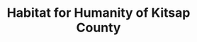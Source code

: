 ---
title: "Habitat for Humanity of Kitsap County"
url: /bremerton/habitat-for-humanity-of-kitsap-county/
shop: charity
---